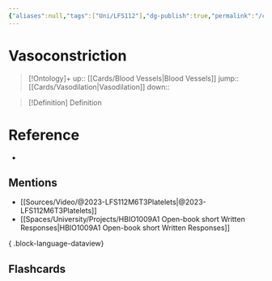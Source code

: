 ```yaml
---
{"aliases":null,"tags":["Uni/LFS112"],"dg-publish":true,"permalink":"/cards/vasoconstriction/","dgPassFrontmatter":true}
---
```


# Vasoconstriction

> [!Ontology]+
> up:: [[Cards/Blood Vessels\|Blood Vessels]]
> jump:: [[Cards/Vasodilation\|Vasodilation]]
> down:: 

> [!Definition] Definition
> 

# Reference
- 

## Mentions
- [[Sources/Video/@2023-LFS112M6T3Platelets\|@2023-LFS112M6T3Platelets]]
- [[Spaces/University/Projects/HBIO1009A1 Open-book short Written Responses\|HBIO1009A1 Open-book short Written Responses]]

{ .block-language-dataview}

## Flashcards
